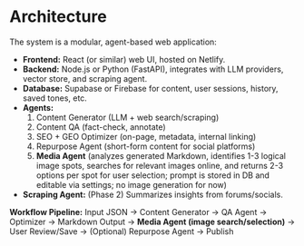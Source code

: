 # Architecture

The system is a modular, agent-based web application:

- **Frontend:** React (or similar) web UI, hosted on Netlify.
- **Backend:** Node.js or Python (FastAPI), integrates with LLM providers, vector store, and scraping agent.
- **Database:** Supabase or Firebase for content, user sessions, history, saved tones, etc.
- **Agents:**
  1. Content Generator (LLM + web search/scraping)
  2. Content QA (fact-check, annotate)
  3. SEO + GEO Optimizer (on-page, metadata, internal linking)
  4. Repurpose Agent (short-form content for social platforms)
  5. **Media Agent** (analyzes generated Markdown, identifies 1-3 logical image spots, searches for relevant images online, and returns 2-3 options per spot for user selection; prompt is stored in DB and editable via settings; no image generation for now)
- **Scraping Agent:** (Phase 2) Summarizes insights from forums/socials.

**Workflow Pipeline:**
Input JSON → Content Generator → QA Agent → Optimizer → Markdown Output → **Media Agent (image search/selection)** → User Review/Save → (Optional) Repurpose Agent → Publish

